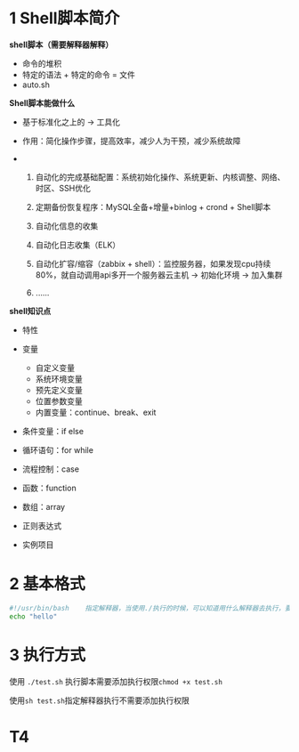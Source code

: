 # 1 Shell脚本简介

**shell脚本（需要解释器解释）**

- 命令的堆积
- 特定的语法 + 特定的命令 = 文件
- auto.sh

**Shell脚本能做什么**

- 基于标准化之上的 -> 工具化

- 作用：简化操作步骤，提高效率，减少人为干预，减少系统故障

- 1. 自动化的完成基础配置：系统初始化操作、系统更新、内核调整、网络、时区、SSH优化
  2. 定期备份恢复程序：MySQL全备+增量+binlog + crond + Shell脚本
  3. 自动化信息的收集

  4. 自动化日志收集（ELK）
  5. 自动化扩容/缩容（zabbix + shell）：监控服务器，如果发现cpu持续80%，就自动调用api多开一个服务器云主机 -> 初始化环境 -> 加入集群
  6. ......

**shell知识点**

- 特性

- 变量
  - 自定义变量
  - 系统环境变量
  - 预先定义变量
  - 位置参数变量
  - 内置变量：continue、break、exit
- 条件变量：if else
- 循环语句：for while
- 流程控制：case
- 函数：function
- 数组：array
- 正则表达式
- 实例项目

# 2 基本格式

```bash
#!/usr/bin/bash    指定解释器，当使用./执行的时候，可以知道用什么解释器去执行，要执行还要添加执行权限：chmod +x test.sh
echo "hello"
```

# 3 执行方式

使用 `./test.sh` 执行脚本需要添加执行权限`chmod +x test.sh`

使用`sh test.sh`指定解释器执行不需要添加执行权限



# T4